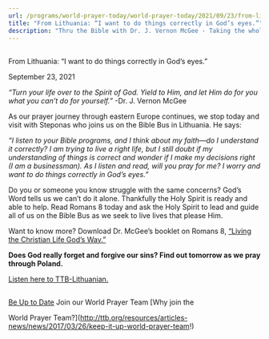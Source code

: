 ```yaml
---
url: /programs/world-prayer-today/world-prayer-today/2021/09/23/from-lithuania-i-want-to-do-things-correctly-in-god-s-eyes
title: "From Lithuania: “I want to do things correctly in God’s eyes.”"
description: "Thru the Bible with Dr. J. Vernon McGee - Taking the whole Word to the whole world"
---
```







## 
 From Lithuania: “I want to do things correctly in God’s eyes.”


September 23, 2021




*“Turn your life over to the Spirit of God. Yield to Him, and let Him do for you what you can’t do for yourself.”* -Dr. J. Vernon McGee

As our prayer journey through eastern Europe continues, we stop today and visit with Steponas who joins us on the Bible Bus in Lithuania. He says:

*“I listen to your Bible programs, and I think about my faith—do I understand it correctly? I am trying to live a right life, but I still doubt if my understanding of things is correct and wonder if I make my decisions right (I am a businessman). As I listen and read, will you pray for me? I worry and want to do things correctly in God’s eyes.”*

Do you or someone you know struggle with the same concerns? God’s Word tells us we can’t do it alone. Thankfully the Holy Spirit is ready and able to help. Read Romans 8 today and ask the Holy Spirit to lead and guide all of us on the Bible Bus as we seek to live lives that please Him. 

Want to know more? Download Dr. McGee’s booklet on Romans 8, [“Living the Christian Life God’s Way.”](https://ttb.org/docs/default-source/booklets/ttb_living-the-christian-life-god's-way.pdf?sfvrsn=d9a61f16_2)

**Does God really forget and forgive our sins? Find out tomorrow as we pray through Poland.**

[Listen here to TTB-Lithuanian.](https://ttb.twr.org/home/day,0339/language,LIT)







## 




[Be Up to Date](http://feeds.feedburner.com/WorldPrayerToday "World Prayer Today RSS Feed")
Join our World Prayer Team
[Why join the  

World Prayer Team?](http://ttb.org/resources/articles-news/news/2017/03/26/keep-it-up-world-prayer-team!)




